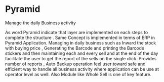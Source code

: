 # Pyramid
Manage the daily Business activity 


As word Pyramid indicate that layer are implemented on each steps to complete the structure . Same Concept is implemented in terms of ERP in Pyramid Application. Managing in daily business such as Inward the stock with buying price , Generating the Barcode and printing the Barcode stickers and then maintaining each and every sell and at the end of the day facilitate the user to get the report of the sells on the single click. Provides number of reports , Auto Backup operation feel user toward safe and efficient way to handle all business activity where application can be use at operator level as well. Also Module like Whole Sell is one of key feature.
